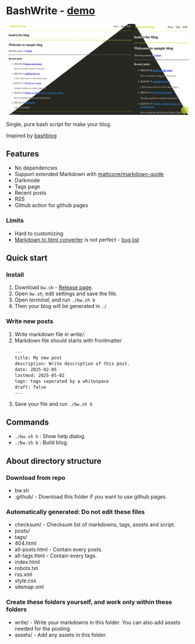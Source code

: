 # BashWrite - [demo](https://raycc51.github.io/BashWrite/)

![screenshot](bashwrite_screenshot.png)

Single, pure bash script for make your blog. 

Inspired by [bashblog](https://github.com/cfenollosa/bashblog)

## Features

- No dependencies
- Support extended Markdown with [mattcone/markdown-guide](https://github.com/mattcone/markdown-guide)
- Darkmode
- Tags page
- Recent posts
- RSS
- Github action for github pages

### Limits

- Hard to customizing
- [Markdown to html converter](https://github.com/RayCC51/md2html) is not perfect - [bug list](https://raycc51.github.io/BashWrite/posts/markdown/md4html-bug.html)

## Quick start

### Install

1. Download `bw.sh` - [Release page](https://github.com/RayCC51/BashWrite/releases).
2. Open `bw.sh`, edit settings and save the file.
3. Open *terminal*, and run `./bw.sh b`
4. Then your blog will be generated in `./`

### Write new posts

1. Write markdown file in *write/*.
2. Markdown file should starts with frontmatter
    ```
    ---
    title: My new post
    description: Write description of this post. 
    date: 2025-02-05
    lastmod: 2025-05-02
    tags: tags seperated by a whitespace
    draft: false
    ---
    ```
3. Save your file and run `./bw.sh b`

## Commands

- `./bw.sh h` : Show help dialog.   
- `./bw.sh b` : Build blog. 

## About directory structure

### Download from repo

- bw.sh
- .github/ - Download this folder if you want to use github pages.

### Automatically generated: Do not edit these files

- checksum/ - Checksum list of markdowns, tags, assets and script.
- posts/
- tags/
- 404.html
- all-posts.html - Contain every posts.
- all-tags.html - Contain every tags.
- index.html
- robots.txt
- rss.xml
- style.css
- sitemap.xml

### Create these folders yourself, and work only within these folders

- write/ - Write your markdowns in this folder. You can also add assets needed for the posting.
- assets/ - Add any assets in this folder. 
